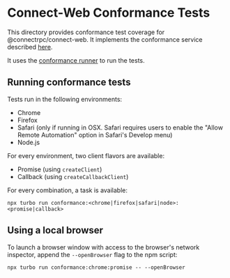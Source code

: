 # Connect-Web Conformance Tests

This directory provides conformance test coverage for @connectrpc/connect-web. It implements the conformance service described [here](https://buf.build/connectrpc/conformance).

It uses the [conformance runner](https://github.com/connectrpc/conformance/releases) to run the tests.

## Running conformance tests

Tests run in the following environments:

- Chrome
- Firefox
- Safari (only if running in OSX. Safari requires users to enable the "Allow Remote Automation" option in Safari's Develop menu)
- Node.js

For every environment, two client flavors are available:

- Promise (using `createClient`)
- Callback (using `createCallbackClient`)

For every combination, a task is available:

`npx turbo run conformance:<chrome|firefox|safari|node>:<promise|callback>`

## Using a local browser

To launch a browser window with access to the browser's network inspector, append the `--openBrowser` flag to the npm script:

```
npx turbo run conformance:chrome:promise -- --openBrowser
```
